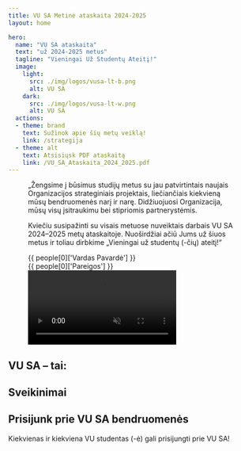 ```yaml
---
title: VU SA Metinė ataskaita 2024-2025
layout: home

hero:
  name: "VU SA ataskaita"
  text: "už 2024-2025 metus"
  tagline: "Vieningai Už Studentų Ateitį!"
  image:
    light:
      src: ./img/logos/vusa-lt-b.png
      alt: VU SA
    dark: 
      src: ./img/logos/vusa-lt-w.png
      alt: VU SA
  actions:
  - theme: brand
    text: Sužinok apie šių metų veiklą!
    link: /strategija
  - theme: alt
    text: Atsisiųsk PDF ataskaitą
    link: /VU_SA_Ataskaita_2024_2025.pdf
---
```


<script setup lang="ts">
import { ref, onMounted, computed } from 'vue';
import { useDark } from '@vueuse/core'
import congrats from "./data/congrats.json"
import stats from "./data/stats.json"
import galleryImages from "./data/gallery.json"
import timelineData from "./data/timeline.json"
import people from "./data/dariniai.csv"

// Import components
import VPButton from "vitepress/dist/client/theme-default/components/VPButton.vue";
import NumberStatistic from "@/NumberStatistic.vue";
import PersonAvatar from "@/PersonAvatar.vue";
import MultiPersonAvatar from "@/MultiPersonAvatar.vue";
import EnhancedNumberStatistic from "@/EnhancedNumberStatistic.vue";
import ImageMosaic from "@/ImageMosaic.vue";
import InteractiveTimeline from "@/InteractiveTimeline.vue";
import AchievementSection from "@/AchievementSection.vue";
import TestimonialCarousel from "@/TestimonialCarousel.vue";

// Import icons
import { 
  Trophy, 
  Users, 
  GraduationCap,
  HeartHandshake,
  BookOpen,
  Building,
  Star,
  Lightbulb,
  Award,
  Heart,
  Scale,
  Handshake,
  TrendingUp
} from 'lucide-vue-next';

// Map icon strings to icon components
const iconMap = {
  Star,
  Building,
  Lightbulb,
  Users,
  Trophy
};

// Primary colors for the site
const primaryColor = '#fbad13';
const accentColor = '#b5333e';

// Import person utility functions
import { getPersonByName, getPersonsByDepartment } from '@/lib/personUtils';

// Prepare team data for MultiPersonAvatar
const centralOfficeTeam = computed(() => {
  return getPersonsByDepartment('Centrinis biuras');
});

import {
  Carousel,
  CarouselContent,
  CarouselItem,
} from "@/ui/carousel";

// Timeline events data
const timelineEvents = timelineData.lt;

const isDark = useDark()

// Dynamic logo source based on dark/light mode
const logoSrc = computed(() => {
  return isDark.value ? './img/logos/vusa-lt-w.png' : './img/logos/vusa-lt-b.png';
});

</script>

<section class="lg:px-2 px-1.5 isolate">
  <div class="mx-auto relative">
    <figure class="grid grid-cols-1 md:grid-cols-2 gap-4 items-center rounded-xl p-6">
      <figcaption class="my-4 px-6 text-left order-2 md:order-1 flex flex-col">
        <p class="text-md font-medium italic mb-4 leading-6!">„Žengsime į būsimus studijų metus su jau patvirtintais naujais Organizacijos strateginiais projektais, liečiančiais kiekvieną mūsų bendruomenės narį ir narę. Didžiuojuosi Organizacija, mūsų visų įsitraukimu bei stipriomis partnerystėmis.  
        </p>
        <p class="font-bold mb-4 leading-6!">
          Kviečiu susipažinti su visais metuose nuveiktais darbais VU SA 2024–2025 metų ataskaitoje. Nuoširdžiai ačiū Jums už šiuos metus ir toliau dirbkime „Vieningai už studentų (-čių) ateitį!“
        </p>
        <PersonAvatar class="mt-4" :src="`/img/people/${people[0]['Nuotraukos pavadinimas']}`" size="small">
          <p style="margin: 0" class="font-bold leading-5!">{{ people[0]['Vardas Pavardė'] }}</p>
          <p style="margin: 0" class="opacity-80 text-sm">{{ people[0]['Pareigos'] }}</p>
        </PersonAvatar>
      </figcaption>
      <video playsinline autoplay controls muted loop class="mx-auto order-1 md:order-2 z-20 shadow-lg rounded-lg aspect-video">
        <source src="/video/kleja-lt.webm" type="video/webm">
        Your browser does not support the video tag.
      </video>
    </figure>
  </div>
</section>

<!-- Interactive Timeline Section -->
<section class="lg:px-2 px-1.5 isolate my-8 py-4">
  <div class="max-w-6xl mx-auto">
    <InteractiveTimeline 
      title="VU SA 2024–2025 m. svarbiausios veiklos" 
      :events="timelineEvents" 
    />
  </div>
</section>

<!-- Gallery Section -->
<section class="lg:px-2 px-1.5 isolate my-8 py-4">
  <div class="max-w-6xl mx-auto">
    <ImageMosaic 
      title="VU SA veiklos akimirkos" 
      :images="galleryImages.lt" 
    />
  </div>
</section>

<!-- Enhanced Statistics Section with Icons -->
<section class="lg:px-2 px-1.5 isolate my-12">
  <div class="max-w-6xl mx-auto">
    <div class="text-center">
      <h2 style="border: 0; padding: 0" class="font-bold mb-2">VU SA – tai:</h2>
    </div>
    <div class="grid grid-cols-1 sm:grid-cols-2 lg:grid-cols-4 gap-6 mt-10">
      <template v-for="stat in stats.lt" :key="stat.label">
        <EnhancedNumberStatistic 
          :end-number="stat.value" 
          :title="stat.label"
          :icon="iconMap[stat.icon]"
        >
          {{ stat.description }}
        </EnhancedNumberStatistic>
      </template>
    </div>
  </div>
</section>

<!-- Testimonials Section -->
<section class="lg:px-2 px-1.5 isolate my-20">
  <div class="max-w-6xl mx-auto">
    <h2 class="text-3xl md:text-4xl font-bold text-center mb-12">Sveikinimai</h2>
    <TestimonialCarousel :testimonials="congrats.lt" link="/sveikinimai" button-text="Sveikinimo kalba" />
  </div>
</section>

<!-- Call to Action -->
<section class="lg:px-2 px-1.5 isolate my-20">
  <div class="max-w-5xl mx-auto text-center p-10 bg-gradient-to-br from-amber-500/10 via-white to-amber-500/5 dark:from-amber-900/20 dark:via-gray-800 dark:to-amber-900/10 rounded-2xl shadow-lg backdrop-blur-sm">
    <h2 class="text-3xl font-bold mb-4">Prisijunk prie VU SA bendruomenės</h2>
    <p class="text-lg mb-8 px-12">Kiekvienas ir kiekviena VU studentas (-ė) gali prisijungti prie VU SA!</p>
    <div class="flex flex-wrap justify-center gap-4 mt-8">
                <VPButton 
                  href="https://vusa.lt/tapk-nariu" 
                  text="Tapk nariu (-e)"
                />
                <VPButton 
                  href="/VU_SA_Ataskaita_2024_2025.pdf" 
                  text="Atsisiųsk ataskaitą" 
                  theme="brand"
                />
                <VPButton 
                  href="https://vusa.lt/lt/kontaktai/centrinis-biuras" 
                  text="Susisiek"
                  theme="alt"
                />
    </div>
  </div>
</section>
